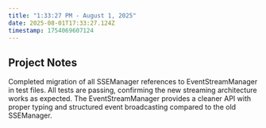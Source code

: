 ```yaml
---
title: "1:33:27 PM - August 1, 2025"
date: 2025-08-01T17:33:27.124Z
timestamp: 1754069607124
---
```


## Project Notes

Completed migration of all SSEManager references to EventStreamManager in test files. All tests are passing, confirming the new streaming architecture works as expected. The EventStreamManager provides a cleaner API with proper typing and structured event broadcasting compared to the old SSEManager.
